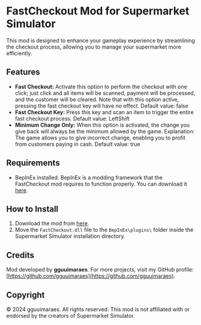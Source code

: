 ﻿# FastCheckout Mod for Supermarket Simulator

This mod is designed to enhance your gameplay experience by streamlining the checkout process, allowing you to manage your supermarket more efficiently.

## Features

- **Fast Checkout:** Activate this option to perform the checkout with one click; just click and all items will be scanned, payment will be processed, and the customer will be cleared. Note that with this option active, pressing the fast checkout key will have no effect. Default value: false
- **Fast Checkout Key:** Press this key and scan an item to trigger the entire fast checkout process. Default value: LeftShift
- **Minimum Change Only:** When this option is activated, the change you give back will always be the minimum allowed by the game. Explanation: The game allows you to give incorrect change, enabling you to profit from customers paying in cash. Default value: true

## Requirements

- BepInEx installed. BepInEx is a modding framework that the FastCheckout mod requires to function properly. You can download it [here](https://www.nexusmods.com/supermarketsimulator/mods/9).

## How to Install

1. Download the mod from [here](https://www.nexusmods.com/supermarketsimulator/mods/562).
2. Move the `FastCheckout.dll` file to the `BepInEx\plugins\` folder inside the Supermarket Simulator installation directory.

## Credits

Mod developed by **gguuimaraes**. For more projects, visit my GitHub profile: [https://github.com/gguuimaraes](https://github.com/gguuimaraes).

## Copyright

&copy; 2024 gguuimaraes. All rights reserved. This mod is not affiliated with or endorsed by the creators of Supermarket Simulator.
